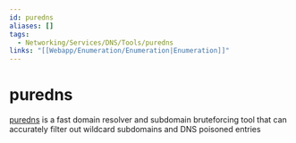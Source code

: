 ```yaml
---
id: puredns
aliases: []
tags:
  - Networking/Services/DNS/Tools/puredns
links: "[[Webapp/Enumeration/Enumeration|Enumeration]]"
---
```


# puredns

[puredns](https://github.com/d3mondev/puredns)
is a fast domain resolver and subdomain bruteforcing tool that can
accurately filter out wildcard subdomains and DNS poisoned entries
